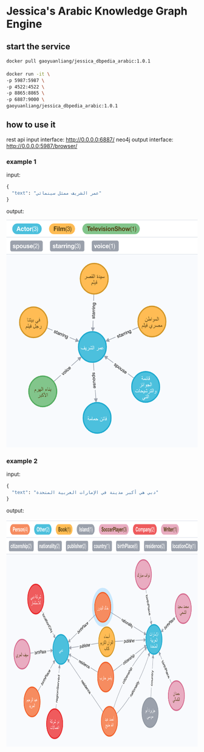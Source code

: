 # Jessica's Arabic Knowledge Graph Engine

## start the service

```bash
docker pull gaoyuanliang/jessica_dbpedia_arabic:1.0.1

docker run -it \
-p 5987:5987 \
-p 4522:4522 \
-p 8865:8865 \
-p 6887:9000 \
gaoyuanliang/jessica_dbpedia_arabic:1.0.1 
```

## how to use it

rest api input interface: http://0.0.0.0:6887/
neo4j output interface: http://0.0.0.0:5987/browser/


### example 1

input:

```python
{
  "text": "عمر الشريف ممثل سينمائي"
}
```

output:

<img src="WX20201211-232859@2x.png" height=600>

### example 2

input:

```python
{
  "text": "دبي هي أكبر مدينة في الإمارات العربية المتحدة"
}
```

output:

<img src="WX20201211-232620@2x.png" height=600>
